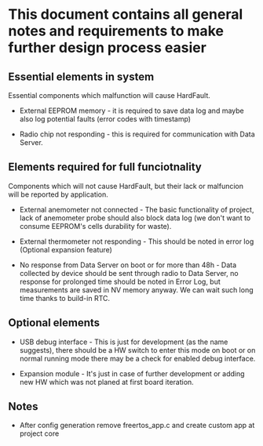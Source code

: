 # This document contains all general notes and requirements to make further design process easier

## Essential elements in system

Essential components which malfunction will cause HardFault.

- External EEPROM memory - it is required to save data log and maybe also log potential faults (error codes with timestamp)

- Radio chip not responding - this is required for communication with Data Server.

## Elements required for full funciotnality

Components which will not cause HardFault, but their lack or malfuncion will be reported by application.

- External anemometer not connected - The basic functionality of project, lack of anemometer probe should also block data log (we don't want to consume EEPROM's cells durability for waste).

- External thermometer not responding - This should be noted in error log (Optional expansion feature)

- No response from Data Server on boot or for more than 48h - Data collected by device should be sent through radio to Data Server, no response for prolonged time should be noted in Error Log, but measurements are saved in NV memory anyway. We can wait such long time thanks to build-in RTC.

## Optional elements

- USB debug interface - This is just for development (as the name suggests), there should be a HW switch to enter this mode on boot or on normal running mode there may be a check for enabled debug interface.

- Expansion module - It's just in case of further development or adding new HW which was not planed at first board iteration.

## Notes

- After config generation remove freertos_app.c and create custom app at project core

